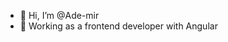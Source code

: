- 👋 Hi, I’m @Ade-mir
- 🌱 Working as a frontend developer with Angular

<!---
Ade-mir/Ade-mir is a ✨ special ✨ repository because its `README.md` (this file) appears on your GitHub profile.
You can click the Preview link to take a look at your changes.
--->
